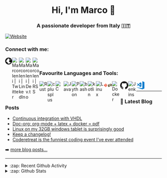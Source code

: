 <h1 align="center">Hi, I'm Marco 👋</h1>
<h3 align="center">A passionate developer from Italy 🇮🇹</h3>

[![Website](https://img.shields.io/website?label=marcoieni.com&style=for-the-badge&url=https%3A%2F%2Fmarcoieni.com)](https://marcoieni.com)

<!--
**MarcoIeni/MarcoIeni** is a ✨ _special_ ✨ repository because its `README.md` (this file) appears on your GitHub profile.

Here are some ideas to get you started:

- 🔭 I’m currently working on ...
- 🌱 I’m currently learning ...
- 👯 I’m looking to collaborate on ...
- 🤔 I’m looking for help with ...
- 💬 Ask me about ...
- 📫 How to reach me: ...
- 😄 Pronouns: ...
- ⚡ Fun fact: ...
-->

### Connect with me:

[<img align="left" alt="marcoieni.com" width="22px" src="https://raw.githubusercontent.com/iconic/open-iconic/master/svg/globe.svg" />][website]
[<img align="left" alt="MarcoIeni | Twitter" width="22px" src="https://cdn.jsdelivr.net/npm/simple-icons@v3/icons/twitter.svg" />][twitter]
[<img align="left" alt="MarcoIeni | LinkedIn" width="22px" src="https://cdn.jsdelivr.net/npm/simple-icons@v3/icons/linkedin.svg" />][linkedin]
[<img align="left" alt="MarcoIeni | Dev.to" width="22px" src="https://cdn.jsdelivr.net/npm/simple-icons@3/icons/dev-dot-to.svg" />][devto]
[<img align="left" alt="MarcoIeni | RSS" width="22px" src="https://cdn.jsdelivr.net/npm/simple-icons@v3/icons/rss.svg" />][rss]

<br />

### Favourite Languages and Tools:

[<img align="left" alt="Rust" width="26px" src="https://devicons.github.io/devicon/devicon.git/icons/rust/rust-plain.svg" />](https://github.com/MarcoIeni/poke-speare)

[<img align="left" alt="cplusplus" width="26px" src="https://devicons.github.io/devicon/devicon.git/icons/cplusplus/cplusplus-original.svg" />](https://github.com/MarcoIeni/accelerometer_game)

<img align="left" alt="C" width="26px" src="https://devicons.github.io/devicon/devicon.git/icons/c/c-original.svg" />

[<img align="left" alt="Java" width="26px" src="https://devicons.github.io/devicon/devicon.git/icons/java/java-original-wordmark.svg" />](https://bitbucket.org/GabrieleIannone/ps04/src/master/)

[<img align="left" alt="Python" width="26px" src="https://devicons.github.io/devicon/devicon.git/icons/python/python-original.svg" />](https://github.com/MarcoIeni/walking-bus)

<img align="left" alt="bash" width="26px" src="https://www.vectorlogo.zone/logos/gnu_bash/gnu_bash-icon.svg" />

[<img align="left" alt="kotlin" width="26px" src="https://www.vectorlogo.zone/logos/kotlinlang/kotlinlang-icon.svg" />](https://github.com/MarcoIeni/github-stats)

<img align="left" alt="Linux" width="26px" src="https://devicons.github.io/devicon/devicon.git/icons/linux/linux-original.svg" />
<img align="left" alt="Git" width="26px" src="https://raw.githubusercontent.com/github/explore/80688e429a7d4ef2fca1e82350fe8e3517d3494d/topics/git/git.png" />

[<img align="left" alt="Docker" width="26px" src="https://devicons.github.io/devicon/devicon.git/icons/docker/docker-original-wordmark.svg" />](https://github.com/doc-org/docker)

[<img align="left" alt="GitHub" width="26px" src="https://raw.githubusercontent.com/github/explore/78df643247d429f6cc873026c0622819ad797942/topics/github/github.png" />](https://github.com/VUnit/vunit_action)

<img align="left" alt="Jenkins" width="26px" src="https://www.vectorlogo.zone/logos/jenkins/jenkins-icon.svg" />

[<img align="left" alt="Visual Studio Code" width="26px" src="https://raw.githubusercontent.com/github/explore/80688e429a7d4ef2fca1e82350fe8e3517d3494d/topics/visual-studio-code/visual-studio-code.png" />](https://github.com/VSpaceCode/VSpaceCode)

<br />

---

### 📕 Latest Blog Posts

<!-- BLOG-POST-LIST:START -->
- [Continuous integration with VHDL](https://www.marcoieni.com/2020/04/continuous-integration-with-vhdl/)
- [Doc-org: org-mode + latex + docker = pdf](https://www.marcoieni.com/2020/02/doc-org-org-mode-latex-docker-pdf/)
- [Linux on my 32GB windows tablet is surprisingly good](https://www.marcoieni.com/2020/01/linux-on-my-32gb-windows-tablet-is-surprisingly-good/)
- [Keep a changelog!](https://www.marcoieni.com/2019/12/keep-a-changelog/)
- [Coderetreat is the funniest coding event I've ever attended](https://www.marcoieni.com/2019/11/coderetreat-is-the-funniest-coding-event-ive-ever-attended/)
<!-- BLOG-POST-LIST:END -->

➡️ [more blog posts...](https://marcoieni.com)

---

<details>
  <summary>:zap: Recent Github Activity</summary>
  
<!--START_SECTION:activity-->
1. 🗣 Commented on [#82](https://github.com//VSpaceCode/VSpaceCode/issues/82) in [VSpaceCode/VSpaceCode](https://github.com//VSpaceCode/VSpaceCode)
2. 🗣 Commented on [#90](https://github.com//VSpaceCode/VSpaceCode/issues/90) in [VSpaceCode/VSpaceCode](https://github.com//VSpaceCode/VSpaceCode)
3. 🗣 Commented on [#91](https://github.com//VSpaceCode/VSpaceCode/issues/91) in [VSpaceCode/VSpaceCode](https://github.com//VSpaceCode/VSpaceCode)
4. 🗣 Commented on [#83](https://github.com//VSpaceCode/VSpaceCode/issues/83) in [VSpaceCode/VSpaceCode](https://github.com//VSpaceCode/VSpaceCode)
5. ❗️ Opened issue [#1](https://github.com//MarcoIeni/MarcoIeni/issues/1) in [MarcoIeni/MarcoIeni](https://github.com//MarcoIeni/MarcoIeni)
<!--END_SECTION:activity-->
  
</details>

<details>
  <summary>:zap: Github Stats</summary>

<p>&nbsp;<img align="center" src="https://github-readme-stats.vercel.app/api?username=marcoieni&show_icons=true" alt="marcoieni" /></p>


</details>

[website]: https://marcoieni.com
[twitter]: https://twitter.com/MarcoIeni
[linkedin]: https://linkedin.com/in/MarcoIeni
[rss]: https://www.marcoieni.com/posts/index.xml
[devto]: https://dev.to/marcoieni
